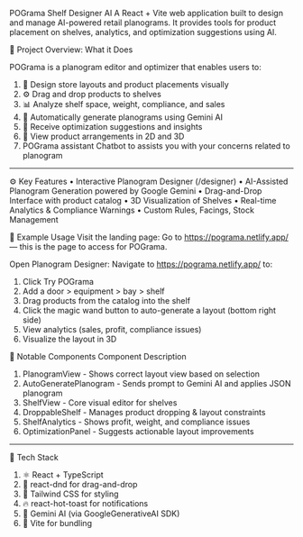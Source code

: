 POGrama Shelf Designer AI
A React + Vite web application built to design and manage AI-powered retail planograms. It provides tools for product placement on shelves, analytics, and optimization suggestions using AI.

📘 Project Overview: What it Does

POGrama is a planogram editor and optimizer that enables users to:

1. 🛒 Design store layouts and product placements visually
2. ⚙️ Drag and drop products to shelves
3. 📊 Analyze shelf space, weight, compliance, and sales
4. 🤖 Automatically generate planograms using Gemini AI
5. 🧠 Receive optimization suggestions and insights
6. 🎨 View product arrangements in 2D and 3D
7. POGrama assistant Chatbot to assists you with your concerns related to planogram

________________________________________
⚙️ Key Features
•	Interactive Planogram Designer (/designer)
•	AI-Assisted Planogram Generation powered by Google Gemini
•	Drag-and-Drop Interface with product catalog
•	3D Visualization of Shelves
•	Real-time Analytics & Compliance Warnings
•	Custom Rules, Facings, Stock Management

🧪 Example Usage
Visit the landing page:
Go to https://pograma.netlify.app/ — this is the page to access for POGrama.

Open Planogram Designer:
Navigate to https://pograma.netlify.app/ to:
1.	Click Try POGrama
2.	Add a door > equipment > bay > shelf
3.	Drag products from the catalog into the shelf
4.	Click the magic wand button to auto-generate a layout (bottom right side)
5.	View analytics (sales, profit, compliance issues)
6.	Visualize the layout in 3D

🧠 Notable Components
Component	Description
1. PlanogramView - Shows correct layout view based on selection
2. AutoGeneratePlanogram - Sends prompt to Gemini AI and applies JSON planogram
3. ShelfView - Core visual editor for shelves
4. DroppableShelf - Manages product dropping & layout constraints
5. ShelfAnalytics - Shows profit, weight, and compliance issues
6. OptimizationPanel - Suggests actionable layout improvements
________________________________________
🧩 Tech Stack
1. ⚛ React + TypeScript
2. 🧩 react-dnd for drag-and-drop
3. 🌈 Tailwind CSS for styling
4. 🔥 react-hot-toast for notifications
5. 🤖 Gemini AI (via GoogleGenerativeAI SDK)
6. 🚀 Vite for bundling
